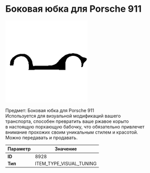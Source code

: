 # Боковая юбка для Porsche 911

![Item Image](../img/8928.webp?raw=true)

Предмет: Боковая юбка для Porsche 911<br>Используется для визуальной модификаций вашего<br>транспорта, способен превратить ваше ржавое корыто<br>в настоящую порхающую бабочку, что обязательно привлечет<br>внимание прохожих своим уникальным стилем и красотой.<br>Можно передавать и продавать.


| Параметр | Значение |
|----------|----------|
| **ID** | 8928 |
| **Тип** | ITEM_TYPE_VISUAL_TUNING |

